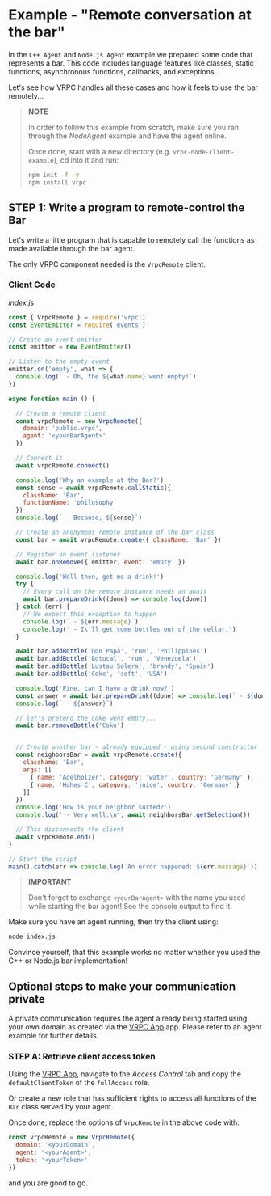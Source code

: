 # Example - "Remote conversation at the bar"

In the `C++ Agent` and `Node.js Agent` example we prepared some code that
represents a bar. This code includes language features like classes, static
functions, asynchronous functions, callbacks, and exceptions.

Let's see how VRPC handles all these cases and how it feels to use the bar
remotely...

> **NOTE**
>
> In order to follow this example from scratch, make sure you ran through the
> *NodeAgent* example and have the agent online.
>
> Once done, start with a new
> directory (e.g. `vrpc-node-client-example`), cd into it and run:
>
> ```bash
> npm init -f -y
> npm install vrpc
> ```

## STEP 1: Write a program to remote-control the Bar

Let's write a little program that is capable to remotely call the functions
as made available through the bar agent.

The only VRPC component needed is the `VrpcRemote` client.

### Client Code

*index.js*

```javascript
const { VrpcRemote } = require('vrpc')
const EventEmitter = require('events')

// Create an event emitter
const emitter = new EventEmitter()

// Listen to the empty event
emitter.on('empty', what => {
  console.log(` - Oh, the ${what.name} went empty!`)
})

async function main () {

  // Create a remote client
  const vrpcRemote = new VrpcRemote({
    domain: 'public.vrpc',
    agent: '<yourBarAgent>'
  })

  // Connect it
  await vrpcRemote.connect()

  console.log('Why an example at the Bar?')
  const sense = await vrpcRemote.callStatic({
    className: 'Bar',
    functionName: 'philosophy'
  })
  console.log(` - Because, ${sense}`)

  // Create an anonymous remote instance of the bar class
  const bar = await vrpcRemote.create({ className: 'Bar' })

  // Register an event listener
  await bar.onRemove({ emitter, event: 'empty' })

  console.log('Well then, get me a drink!')
  try {
    // Every call on the remote instance needs an await
    await bar.prepareDrink((done) => console.log(done))
  } catch (err) {
    // We expect this exception to happen
    console.log(` - ${err.message}`)
    console.log(' - I\'ll get some bottles out of the cellar.')
  }

  await bar.addBottle('Don Papa', 'rum', 'Philippines')
  await bar.addBottle('Botucal', 'rum', 'Venezuela')
  await bar.addBottle('Lustau Solera', 'brandy', 'Spain')
  await bar.addBottle('Coke', 'soft', 'USA')

  console.log('Fine, can I have a drink now?')
  const answer = await bar.prepareDrink((done) => console.log(` - ${done}`))
  console.log(` - ${answer}`)

  // let's pretend the coke went empty...
  await bar.removeBottle('Coke')


  // Create another bar - already equipped - using second constructor
  const neighborsBar = await vrpcRemote.create({
    className: 'Bar',
    args: [[
      { name: 'Adelholzer', category: 'water', country: 'Germany' },
      { name: 'Hohes C', category: 'juice', country: 'Germany' }
    ]]
  })
  console.log('How is your neighbor sorted?')
  console.log(' - Very well:\n', await neighborsBar.getSelection())

  // This disconnects the client
  await vrpcRemote.end()
}

// Start the script
main().catch(err => console.log(`An error happened: ${err.message}`))
```

> **IMPORTANT**
>
> Don't forget to exchange `<yourBarAgent>` with the name you used while
> starting the bar agent! See the console output to find it.

Make sure you have an agent running, then try the client using:

```bash
node index.js
```

Convince yourself, that this example works no matter whether you used the C++ or
Node.js bar implementation!

## Optional steps to make your communication private

A private communication requires the agent already being started using your own
domain as created via the [VRPC App](https://app.vrpc.io) app. Please refer to
an agent example for further details.

### STEP A: Retrieve client access token

Using the [VRPC App](https://app.vrpc.io), navigate to the *Access Control* tab
and copy the `defaultClientToken` of the `fullAccess` role.

Or create a new role that has sufficient rights to access all functions of the
`Bar` class served by your agent.

Once done, replace the options of `VrpcRemote` in the above code with:

```javascript
const vrpcRemote = new VrpcRemote({
  domain: '<yourDomain',
  agent: '<yourAgent>',
  token: '<yourToken>'
})
```

and you are good to go.
